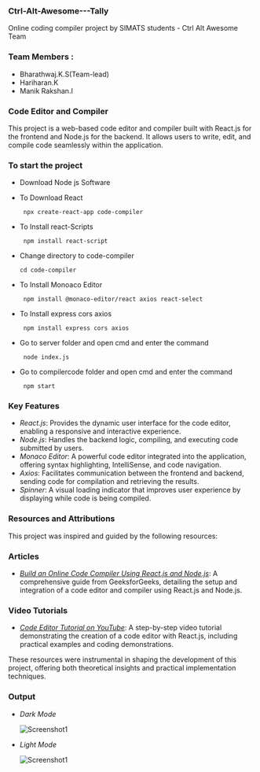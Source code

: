 ### Ctrl-Alt-Awesome---Tally
Online coding compiler project by SIMATS students - Ctrl Alt Awesome Team

### Team Members :
- Bharathwaj.K.S(Team-lead)
- Hariharan.K
- Manik Rakshan.I

### Code Editor and Compiler

This project is a web-based code editor and compiler built with React.js for the frontend and Node.js for the backend. It allows users to write, edit, and compile code seamlessly within the application.

### To start the project
- Download Node js Software
- To Download React
  
  ```
   npx create-react-app code-compiler
  ```
- To Install react-Scripts
  
  ```
   npm install react-script
  ```
- Change directory to code-compiler

    ```
   cd code-compiler
   ```
- To Install Monoaco Editor
     
  ```
   npm install @monaco-editor/react axios react-select
  ```
- To Install express cors axios
  
  ```
   npm install express cors axios
  ```
- Go to server folder and open cmd and enter the command
  
  ```
   node index.js
  ```
- Go to compilercode folder and open cmd and enter the command
  
  ```
   npm start
  ```

### Key Features

- *React.js*: Provides the dynamic user interface for the code editor, enabling a responsive and interactive experience.
- *Node.js*: Handles the backend logic, compiling, and executing code submitted by users.
- *Monaco Editor*: A powerful code editor integrated into the application, offering syntax highlighting, IntelliSense, and code navigation.
- *Axios*: Facilitates communication between the frontend and backend, sending code for compilation and retrieving the results.
- *Spinner*: A visual loading indicator that improves user experience by displaying while code is being compiled.

### Resources and Attributions

This project was inspired and guided by the following resources:

### Articles
- *[Build an Online Code Compiler Using React.js and Node.js](https://www.geeksforgeeks.org/build-an-online-code-compiler-using-react-js-and-node-js/)*: A comprehensive guide from GeeksforGeeks, detailing the setup and integration of a code editor and compiler using React.js and Node.js.

### Video Tutorials
- *[Code Editor Tutorial on YouTube](https://www.youtube.com/watch?v=k49ZR3hRMzA)*: A step-by-step video tutorial demonstrating the creation of a code editor with React.js, including practical examples and coding demonstrations.

These resources were instrumental in shaping the development of this project, offering both theoretical insights and practical implementation techniques.

### Output

- _Dark Mode_
  
    ![Screenshot1](https://github.com/bharathwajks26/Ctrl-Alt-Awesome---Tally/blob/main/outcomp/2.jpg)

- _Light Mode_
  
  ![Screenshot1](https://github.com/optimisticace2003/BreakingBug-ML/blob/main/output/1.jpg)
 


